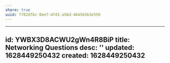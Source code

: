 ```yaml
---
share: true
uuid: f782dfbc-8ee7-4fd1-a56d-4645b563e550
---
```

---
id: YWBX3D8ACWU2gWn4R8BiP
title: Networking Questions
desc: ''
updated: 1628449250432
created: 1628449250432
---

